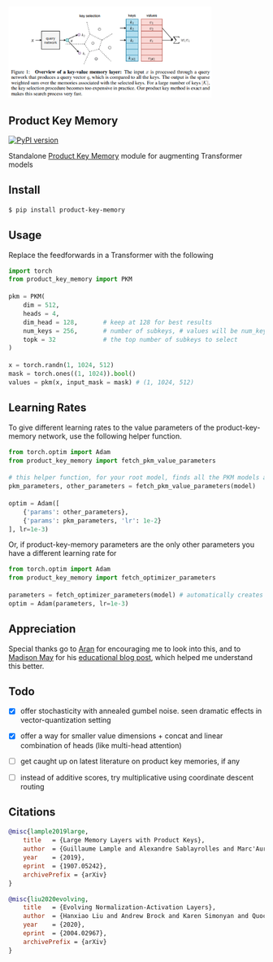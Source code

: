 <img src="./pkm.png" width="400px"></img>

## Product Key Memory

[![PyPI version](https://badge.fury.io/py/product-key-memory.svg)](https://badge.fury.io/py/product-key-memory)

Standalone <a href="https://arxiv.org/abs/1907.05242">Product Key Memory</a> module for augmenting Transformer models

## Install

```bash
$ pip install product-key-memory
```

## Usage

Replace the feedforwards in a Transformer with the following

```python
import torch
from product_key_memory import PKM

pkm = PKM(
    dim = 512,
    heads = 4,
    dim_head = 128,       # keep at 128 for best results
    num_keys = 256,       # number of subkeys, # values will be num_keys ^ 2
    topk = 32             # the top number of subkeys to select
)

x = torch.randn(1, 1024, 512)
mask = torch.ones((1, 1024)).bool()
values = pkm(x, input_mask = mask) # (1, 1024, 512)
```

## Learning Rates

To give different learning rates to the value parameters of the product-key-memory network, use the following helper function.

```python
from torch.optim import Adam
from product_key_memory import fetch_pkm_value_parameters

# this helper function, for your root model, finds all the PKM models and the embedding bag weight parameters
pkm_parameters, other_parameters = fetch_pkm_value_parameters(model)

optim = Adam([
    {'params': other_parameters},
    {'params': pkm_parameters, 'lr': 1e-2}
], lr=1e-3)
```

Or, if product-key-memory parameters are the only other parameters you have a different learning rate for

```python
from torch.optim import Adam
from product_key_memory import fetch_optimizer_parameters

parameters = fetch_optimizer_parameters(model) # automatically creates array of parameter settings with learning rate set at 1e-2 for pkm values
optim = Adam(parameters, lr=1e-3)
```

## Appreciation

Special thanks go to <a href="https://github.com/AranKomat">Aran</a> for encouraging me to look into this, and to <a href="https://github.com/madisonmay">Madison May</a> for his <a href="https://www.pragmatic.ml/large-memory-layers-with-product-keys/">educational blog post</a>, which helped me understand this better.

## Todo

- [x] offer stochasticity with annealed gumbel noise. seen dramatic effects in vector-quantization setting
- [x] offer a way for smaller value dimensions + concat and linear combination of heads (like multi-head attention)

- [ ] get caught up on latest literature on product key memories, if any
- [ ] instead of additive scores, try multiplicative using coordinate descent routing

## Citations

```bibtex
@misc{lample2019large,
    title   = {Large Memory Layers with Product Keys},
    author  = {Guillaume Lample and Alexandre Sablayrolles and Marc'Aurelio Ranzato and Ludovic Denoyer and Hervé Jégou},
    year    = {2019},
    eprint  = {1907.05242},
    archivePrefix = {arXiv}
}
```

```bibtex
@misc{liu2020evolving,
    title   = {Evolving Normalization-Activation Layers},
    author  = {Hanxiao Liu and Andrew Brock and Karen Simonyan and Quoc V. Le},
    year    = {2020},
    eprint  = {2004.02967},
    archivePrefix = {arXiv}
}
```
